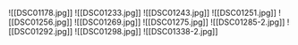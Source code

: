 ![[DSC01178.jpg]]
![[DSC01233.jpg]]
![[DSC01243.jpg]]
![[DSC01251.jpg]]
![[DSC01256.jpg]]
![[DSC01269.jpg]]
![[DSC01275.jpg]]
![[DSC01285-2.jpg]]
![[DSC01292.jpg]]
![[DSC01298.jpg]]
![[DSC01338-2.jpg]]